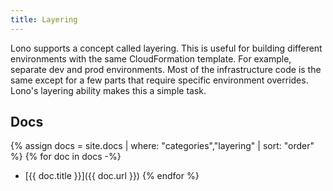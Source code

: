 ```yaml
---
title: Layering
---
```


Lono supports a concept called layering.  This is useful for building different environments with the same CloudFormation template. For example, separate dev and prod environments.  Most of the infrastructure code is the same except for a few parts that require specific environment overrides.  Lono's layering ability makes this a simple task.

## Docs

{% assign docs = site.docs | where: "categories","layering" | sort: "order" %}
{% for doc in docs -%}
* [{{ doc.title }}]({{ doc.url }})
{% endfor %}
